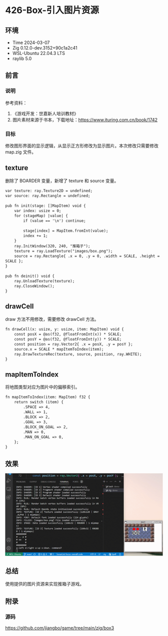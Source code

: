 # 426-Box-引入图片资源

## 环境

- Time 2024-03-07
- Zig 0.12.0-dev.3152+90c1a2c41
- WSL-Ubuntu 22.04.3 LTS
- raylib 5.0

## 前言

### 说明

参考资料：

1. 《游戏开发：世嘉新人培训教材》
2. 图片素材来源于书本，下载地址：<https://www.ituring.com.cn/book/1742>

### 目标

修改图形界面的显示逻辑，从显示正方形修改为显示图片。本次修改只需要修改 map.zig 文件。

## texture

删除了 BOARDER 变量，新增了 texture 和 source 变量。

```zig
var texture: ray.Texture2D = undefined;
var source: ray.Rectangle = undefined;

pub fn init(stage: []MapItem) void {
    var index: usize = 0;
    for (stageMap) |value| {
        if (value == '\n') continue;

        stage[index] = MapItem.fromInt(value);
        index += 1;
    }
    ray.InitWindow(320, 240, "推箱子");
    texture = ray.LoadTexture("images/box.png");
    source = ray.Rectangle{ .x = 0, .y = 0, .width = SCALE, .height = SCALE };
}

pub fn deinit() void {
    ray.UnloadTexture(texture);
    ray.CloseWindow();
}
```

## drawCell

draw 方法不用修改，需要修改 drawCell 方法。

```zig
fn drawCell(x: usize, y: usize, item: MapItem) void {
    const posX = @as(f32, @floatFromInt(x)) * SCALE;
    const posY = @as(f32, @floatFromInt(y)) * SCALE;
    const position = ray.Vector2{ .x = posX, .y = posY };
    source.x = SCALE * mapItemToIndex(item);
    ray.DrawTextureRec(texture, source, position, ray.WHITE);
}
```

## mapItemToIndex

将地图类型对应为图片中的偏移索引。

```zig
fn mapItemToIndex(item: MapItem) f32 {
    return switch (item) {
        .SPACE => 4,
        .WALL => 1,
        .BLOCK => 2,
        .GOAL => 3,
        .BLOCK_ON_GOAL => 2,
        .MAN => 0,
        .MAN_ON_GOAL => 0,
    };
}
```

## 效果

![图片资源][1]

## 总结

使用提供的图片资源来实现推箱子游戏。

[1]: images/box-texture.gif

## 附录

### 源码

<https://github.com/jiangbo/game/tree/main/zig/box3>
